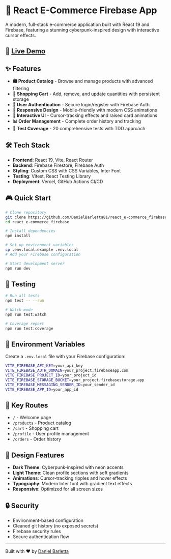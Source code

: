 # 🛒 React E-Commerce Firebase App

A modern, full-stack e-commerce application built with React 19 and Firebase, featuring a stunning cyberpunk-inspired design with interactive cursor effects.

## 🚀 [Live Demo](https://your-app-name.vercel.app)

## ✨ Features

- **🛍️ Product Catalog** - Browse and manage products with advanced filtering
- **🛒 Shopping Cart** - Add, remove, and update quantities with persistent storage
- **👤 User Authentication** - Secure login/register with Firebase Auth
- **📱 Responsive Design** - Mobile-friendly with modern CSS animations
- **🎨 Interactive UI** - Cursor-tracking effects and raised card animations
- **📊 Order Management** - Complete order history and tracking
- **🧪 Test Coverage** - 20 comprehensive tests with TDD approach

## 🛠️ Tech Stack

- **Frontend**: React 19, Vite, React Router
- **Backend**: Firebase Firestore, Firebase Auth
- **Styling**: Custom CSS with CSS Variables, Inter Font
- **Testing**: Vitest, React Testing Library
- **Deployment**: Vercel, GitHub Actions CI/CD

## 🎮 Quick Start

```bash
# Clone repository
git clone https://github.com/DanielBarletta81/react_e-commerce_firebase.git
cd react_e-commerce_firebase

# Install dependencies
npm install

# Set up environment variables
cp .env.local.example .env.local
# Add your Firebase configuration

# Start development server
npm run dev
```

## 🧪 Testing

```bash
# Run all tests
npm test -- --run

# Watch mode
npm run test:watch

# Coverage report
npm run test:coverage
```

## 🔧 Environment Variables

Create a `.env.local` file with your Firebase configuration:

```bash
VITE_FIREBASE_API_KEY=your_api_key
VITE_FIREBASE_AUTH_DOMAIN=your_project.firebaseapp.com
VITE_FIREBASE_PROJECT_ID=your_project_id
VITE_FIREBASE_STORAGE_BUCKET=your_project.firebasestorage.app
VITE_FIREBASE_MESSAGING_SENDER_ID=your_sender_id
VITE_FIREBASE_APP_ID=your_app_id
```

## 🎯 Key Routes

- `/` - Welcome page
- `/products` - Product catalog
- `/cart` - Shopping cart
- `/profile` - User profile management
- `/orders` - Order history

## 📱 Design Features

- **Dark Theme**: Cyberpunk-inspired with neon accents
- **Light Theme**: Clean profile sections with soft gradients
- **Animations**: Cursor-tracking ripples and hover effects
- **Typography**: Modern Inter font with gradient text effects
- **Responsive**: Optimized for all screen sizes

## 🔒 Security

- Environment-based configuration
- Cleaned git history (no exposed secrets)
- Firebase security rules
- Secure authentication flow

---

Built with ❤️ by [Daniel Barletta](https://github.com/DanielBarletta81)
